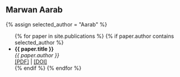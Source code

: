 ## Marwan Aarab

{% assign selected_author = "Aarab" %}

<ul>
  {% for paper in site.publications %}
    {% if paper.author contains selected_author %}
      <li>
        <strong>{{ paper.title }}</strong><br>
        <em>{{ paper.author }}</em> <br>
        <a href="{{ paper.url }}">[PDF]</a> | <a href="{{ paper.doi }}">[DOI]</a>
      </li>
    {% endif %}
  {% endfor %}
</ul>
